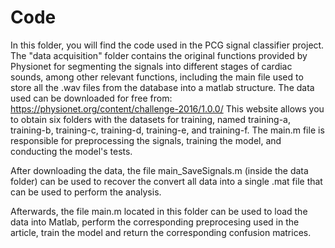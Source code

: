 # Code
In this folder, you will find the code used in the PCG signal classifier project. The "data acquisition" folder contains the original functions provided by Physionet for segmenting the signals into different stages of cardiac sounds, among other relevant functions, including the main file used to store all the .wav files from the database into a matlab structure.
The data used can be downloaded for free from: https://physionet.org/content/challenge-2016/1.0.0/ 
This website allows you to obtain six folders with the datasets for training, named training-a, training-b, training-c, training-d, training-e, and training-f.
The main.m file is responsible for preprocessing the signals, training the model, and conducting the model's tests.

After downloading the data, the file main_SaveSignals.m (inside the data folder) can be used to recover the convert all data into a single .mat file that can be used to perform the analysis.

Afterwards, the file main.m located in this folder can be used to load the data into Matlab, perform the corresponding preprocesing used in the article, train the model and return the corresponding confusion matrices.
